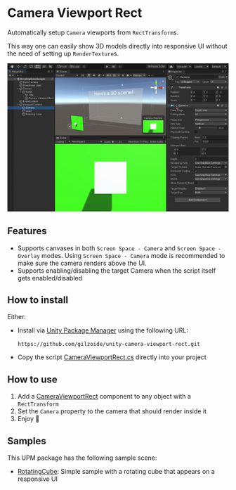 # Camera Viewport Rect
Automatically setup `Camera` viewports from `RectTransform`s.

This way one can easily show 3D models directly into responsive UI without the need of setting up `RenderTexture`s.

![Demonstration of the CameraViewportRect script](Extras~/demo.gif)


## Features
- Supports canvases in both `Screen Space - Camera` and `Screen Space - Overlay` modes.
  Using `Screen Space - Camera` mode is recommended to make sure the camera renders above the UI.
- Supports enabling/disabling the target Camera when the script itself gets enabled/disabled


## How to install
Either:

- Install via [Unity Package Manager](https://docs.unity3d.com/Manual/upm-ui-giturl.html) using the following URL:
  ```
  https://github.com/gilzoide/unity-camera-viewport-rect.git
  ```

- Copy the script [CameraViewportRect.cs](Runtime/CameraViewportRect.cs) directly into your project


## How to use
1. Add a [CameraViewportRect](Runtime/CameraViewportRect.cs) component to any
   object with a `RectTransform`
2. Set the `Camera` property to the camera that should render inside it
3. Enjoy 🍾


## Samples
This UPM package has the following sample scene:
- [RotatingCube](Samples~/RotatingCube/RotatingCubeSample.unity): Simple sample with a rotating cube that appears on a responsive UI